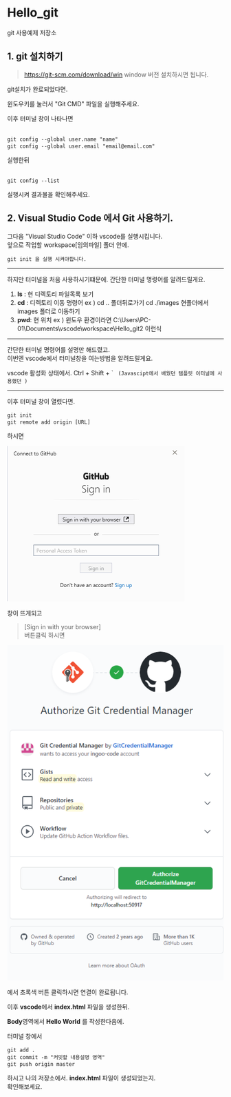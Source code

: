 # Hello_git
git 사용예제 저장소


## 1. git 설치하기

> https://git-scm.com/download/win
window 버전 설치하시면 됩니다.

git설치가 완료되었다면.

윈도우키를 눌러서 "Git  CMD" 파일을 실행해주세요.

이후 터미널 창이 나타나면

<pre><code>
git config --global user.name "name"
git config --global user.email "email@email.com"
</code></pre>

실행한뒤

<pre><code>
git config --list 
</code></pre>

실행시켜 결과물을 확인해주세요.   

## 2. Visual Studio Code 에서 Git 사용하기.

그다음 "Visual Studio Code" 이하 vscode를 실행시킵니다.   
앞으로 작업할 workspace[임의파일] 폴더 안에.   

```
git init 을 실행 시켜야합니다.
```

***
하지만 터미널을 처음 사용하시기떄문에. 간단한 터미널    명령어를 알려드릴게요.   

1. **ls** : 현 디렉토리 파일목록 보기
2. **cd** : 디렉토리 이동 명령어 
    ex ) cd .. 폴더뒤로가기 
         cd ./images  현폴더에서 images 폴더로 이동하기
3. **pwd**: 현 위치 
     ex ) 윈도우 환경이라면 
          C:\Users\PC-01\Documents\vscode\workspace\Hello_git2 이런식

***


간단한 터미널 명령어를 설명만 해드렸고.   
이번엔 vscode에서 터미널창을 여는방법을 알려드릴게요.   

vscode 활성화 상태에서. Ctrl + Shift + \` ` (Javascipt에서 배웠던 템플릿 이터널에 사용했던 )`
***

이후 터미널 창이 열렸다면. 
```
git init
git remote add origin [URL]
```

하시면   

<img src="https://github.com/ingoo-code/Hello_git/blob/master/images/git_login.png">   

창이 뜨게되고 

> [Sign in with your browser]   
 버튼클릭 하시면   

<img src="https://github.com/ingoo-code/Hello_git/blob/master/images/Sign_in_with_your_browser.png">

에서 초록색 버튼 클릭하시면 연결이 완료됩니다.  

이후 **vscode**에서 **index.html** 파일을 생성한뒤.  

**Body**영역에서 **Hello World** 를 작성한다음에.   


터미널 창에서 

```
git add .
git commit -m "커밋할 내용설명 영역"
git push origin master
```

하시고 나의 저장소에서. **index.html** 파일이 생성되었는지.   
확인해보세요.






